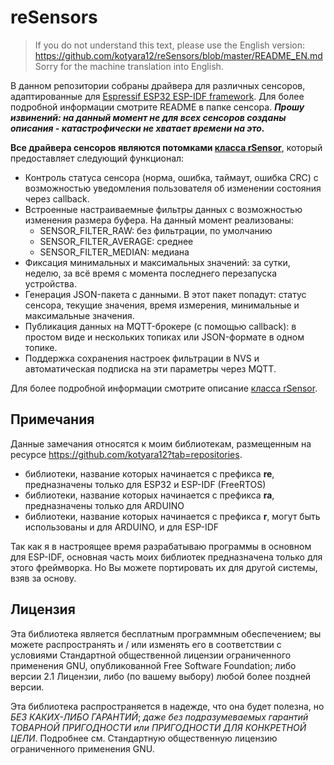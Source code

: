 # reSensors

> If you do not understand this text, please use the English version: <br/>https://github.com/kotyara12/reSensors/blob/master/README_EN.md <br/>Sorry for the machine translation into English.

В данном репозитории собраны драйвера для различных сенсоров, адаптированные для [Espressif ESP32 ESP-IDF framework](https://github.com/espressif/esp-idf). Для более подробной информации смотрите README в папке сенсора. ***Прошу извинений: на данный момент не для всех сенсоров созданы описания - катастрофически не хватает времени на это.***

**Все драйвера сенсоров являются потомками [класса rSensor](https://github.com/kotyara12/reSensors/tree/master/rSensor)**, который предоставляет следующий функционал:
- Контроль статуса сенсора (норма, ошибка, таймаут, ошибка CRC) с возможностью уведомления пользователя об изменении состояния через callback.
- Встроенные настраиваемные фильтры данных с возможностью изменения размера буфера. На данный момент реализованы: 
    - SENSOR_FILTER_RAW: без фильтрации, по умолчанию
    - SENSOR_FILTER_AVERAGE: среднее
    - SENSOR_FILTER_MEDIAN: медиана
- Фиксация минимальных и максимальных значений: за сутки, неделю, за всё время с момента последнего перезапуска устройства.
- Генерация JSON-пакета с данными. В этот пакет попадут: статус сенсора, текущие значения, время измерения, минимальные и максимальные значения.
- Публикация данных на MQTT-брокере (с помощью callback): в простом виде и нескольких топиках или JSON-формате в одном топике.
- Поддержка сохранения настроек фильтрации в NVS и автоматическая подписка на эти параметры через MQTT.

Для более подробной информации смотрите описание [класса rSensor](https://github.com/kotyara12/reSensors/tree/master/rSensor).


## Примечания
Данные замечания относятся к моим библиотекам, размещенным на ресурсе https://github.com/kotyara12?tab=repositories.

- библиотеки, название которых начинается с префикса **re**, предназначены только для ESP32 и ESP-IDF (FreeRTOS)
- библиотеки, название которых начинается с префикса **ra**, предназначены только для ARDUINO
- библиотеки, название которых начинается с префикса **r**, могут быть использованы и для ARDUINO, и для ESP-IDF

Так как я в настроящее время разрабатываю программы в основном для ESP-IDF, основная часть моих библиотек предназначена только для этого фреймворка. Но Вы можете портировать их для другой системы, взяв за основу.


## Лицензия
Эта библиотека является бесплатным программным обеспечением; вы можете распространять и / или изменять его в соответствии с условиями Стандартной общественной лицензии ограниченного применения GNU, опубликованной Free Software Foundation; либо версии 2.1 Лицензии, либо (по вашему выбору) любой более поздней версии.

Эта библиотека распространяется в надежде, что она будет полезна, но _БЕЗ КАКИХ-ЛИБО ГАРАНТИЙ_; _даже без подразумеваемых гарантий ТОВАРНОЙ ПРИГОДНОСТИ или ПРИГОДНОСТИ ДЛЯ КОНКРЕТНОЙ ЦЕЛИ_. Подробнее см. Стандартную общественную лицензию ограниченного применения GNU.
